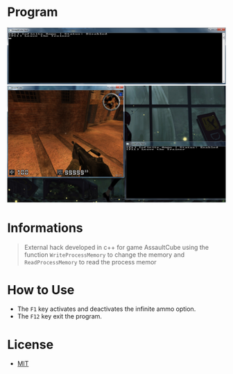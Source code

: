# Program
   ![ProgramVisual](images/unknown.png)
   ![ProgramVisual2](images/process.png)
# Informations 
 > External hack developed in c++ for game AssaultCube using the function `WriteProcessMemory` to change the memory and `ReadProcessMemory` to read the process memor

# How to Use
 - The `F1` key activates and deactivates the infinite ammo option.
 - The `F12` key exit the program.

# License
- [MIT](https://github.com/sickog0d/ACTrainer/blob/main/LICENSE)
